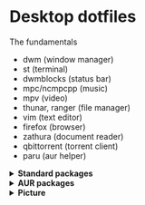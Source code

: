 # Desktop dotfiles

The fundamentals
- dwm (window manager)
- st (terminal)
- dwmblocks (status bar)
- mpc/ncmpcpp (music)
- mpv (video)
- thunar, ranger (file manager)
- vim (text editor)
- firefox (browser)
- zathura (document reader)
- qbittorrent (torrent client)
- paru (aur helper)

<details>
<summary><strong>Standard packages</strong></summary>
  
```bash
xorg xorg-xinit xorg-xwininfo nvidia intel-ucode wpa_supplicant git tlp powertop htop maim pulseaudio pulseaudio-alsa alsa-firmware alsa-plugins alsa-utils pavucontrol networkmanager feh mpc ncmpcpp ranger thunar tumbler gvfs gvfs-mtp thunar-volman thunar-media-tags-plugin mpv dmenu vim firefox qutebrowser zathura zathura-pdf-mupdf qbittorrent youtube-dl lxappearance obs ffmpeg ffmpegthumbnailer imagemagick arandr picom man tldr dunst xclip xdotool unzip unrar p7zip keepassxc i3lock terminus-font ttf-dejavu libreoffice fzf adobe-source-han-sans-jp-fonts cherrytree ufw zsh zsh-syntax-highlighting zsh-autosuggestions
```
</details>

<details>
<summary><strong>AUR packages</strong></summary>
  
```bash
xmenu tlp-rdw

```
</details>

<details>
<summary><strong>Picture</strong></summary>

![1](https://u.cubeupload.com/earl_/desktop.png)
</details>
